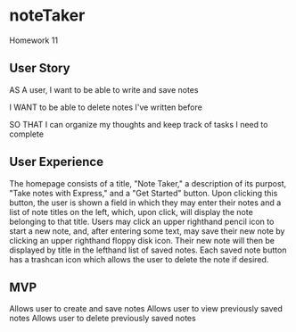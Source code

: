 # noteTaker
Homework 11

## User Story

AS A user, I want to be able to write and save notes

I WANT to be able to delete notes I've written before

SO THAT I can organize my thoughts and keep track of tasks I need to complete

## User Experience

The homepage consists of a title, "Note Taker," a description of its purpost, "Take notes with Express," and a "Get Started" button. Upon clicking this button, the user is shown a field in which they may enter their notes and a list of note titles on the left, which, upon click, will display the note belonging to that title. Users may click an upper righthand pencil icon to start a new note, and, after entering some text, may save their new note by clicking an upper righthand floppy disk icon. Their new note will then be displayed by title in the lefthand list of saved notes. Each saved note button has a trashcan icon which allows the user to delete the note if desired.

## MVP

Allows user to create and save notes
Allows user to view previously saved notes
Allows user to delete previously saved notes